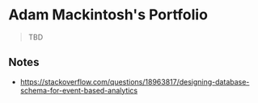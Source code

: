 # Adam Mackintosh's Portfolio

> TBD

## Notes

- https://stackoverflow.com/questions/18963817/designing-database-schema-for-event-based-analytics
